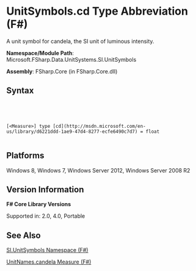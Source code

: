 # UnitSymbols.cd Type Abbreviation (F#)

A unit symbol for candela, the SI unit of luminous intensity.

**Namespace/Module Path**: Microsoft.FSharp.Data.UnitSystems.SI.UnitSymbols

**Assembly**: FSharp.Core (in FSharp.Core.dll)


## Syntax



```




[<Measure>] type [cd](http://msdn.microsoft.com/en-us/library/d6221ddd-1ae9-47d4-8277-ecfe6490c7d7) = float


```





## Platforms
Windows 8, Windows 7, Windows Server 2012, Windows Server 2008 R2


## Version Information
**F# Core Library Versions**

Supported in: 2.0, 4.0, Portable




## See Also
[SI.UnitSymbols Namespace &#40;F&#35;&#41;](SI.UnitSymbols-Namespace-%5BFSharp%5D.md)

[UnitNames.candela Measure &#40;F&#35;&#41;](UnitNames.candela-Measure-%5BFSharp%5D.md)

